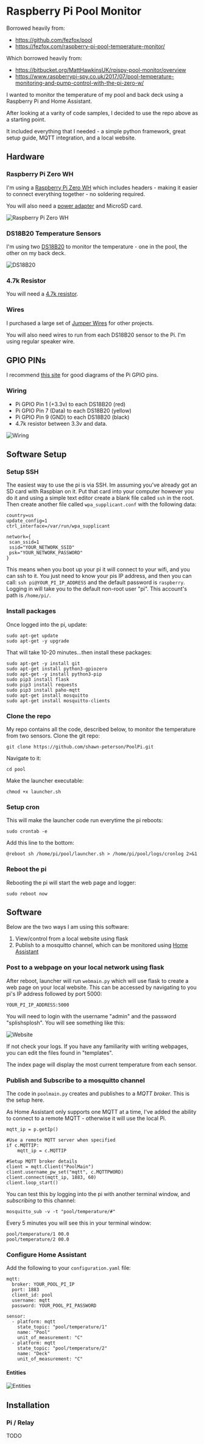 # Raspberry Pi Pool Monitor

Borrowed heavily from:
* https://github.com/fezfox/pool
* https://fezfox.com/raspberry-pi-pool-temperature-monitor/

Which borrowed heavily from:
* https://bitbucket.org/MattHawkinsUK/rpispy-pool-monitor/overview
* https://www.raspberrypi-spy.co.uk/2017/07/pool-temperature-monitoring-and-pump-control-with-the-pi-zero-w/

I wanted to monitor the temperature of my pool and back deck using a Raspberry Pi and Home Assistant.

After looking at a varity of code samples, I decided to use the repo above as a starting point.

It included everything that I needed - a simple python framework, great setup guide, MQTT integration, and a local website.

## Hardware

### Raspberry Pi Zero WH

I'm using a [Raspberry Pi Zero WH](https://www.buyapi.ca/product/raspberry-pi-zero-wireless-wh-pre-soldered-header/) which includes headers - making it easier to connect everything together - no soldering required.

You will also need a [power adapter](https://www.buyapi.ca/product/wall-adapter-power-supply-5-25v-dc-2-4a-usb-micro-b/) and MicroSD card.

![Raspberry Pi Zero WH](https://www.dropbox.com/s/lhmufa7vozinh3h/IMG_20190602_201854.jpg?raw=1)

### DS18B20 Temperature Sensors

I'm using two [DS18B20](https://www.amazon.ca/gp/product/B012C597T0/ref=ppx_yo_dt_b_asin_title_o01_s00?ie=UTF8&psc=1) to monitor the temperature - one in the pool, the other on my back deck.

![DS18B20](https://www.dropbox.com/s/qu1bncirjp3p7ye/DS18B20.jpg?raw=1)

### 4.7k Resistor

You will need a [4.7k resistor](https://www.buyapi.ca/product/resistor-4-7k-ohm-14w-5-axial-pack-of-10/).

### Wires

I purchased a large set of [Jumper Wires](https://www.amazon.ca/gp/product/B01C84WKN0/ref=ppx_yo_dt_b_asin_title_o01_s00?ie=UTF8&psc=1) for other projects.

You will also need wires to run from each DS18B20 sensor to the Pi. I'm using regular speaker wire.

## GPIO PINs

I recommend [this site](https://pinout.xyz) for good diagrams of the Pi GPIO pins.

### Wiring

* Pi GPIO Pin 1 (+3.3v) to each DS18B20 (red)
* Pi GPIO Pin 7 (Data) to each DS18B20 (yellow)
* Pi GPIO Pin 9 (GND) to each DS18B20 (black)
* 4.7k resistor between 3.3v and data.

![Wiring](https://www.dropbox.com/s/idwx8tkvhhqfvsd/Wiring.png?raw=1)

## Software Setup

### Setup SSH
The easiest way to use the pi is via SSH. Im assuming you've already got an SD card with Raspbian on it. Put that card into your computer however you do it and using a simple text editor create a blank file called `ssh` in the root. Then create another file called `wpa_supplicant.conf` with the following data:

```
country=us
update_config=1
ctrl_interface=/var/run/wpa_supplicant

network={
 scan_ssid=1
 ssid="YOUR_NETWORK_SSID"
 psk="YOUR_NETWORK_PASSWORD"
}
```

This means when you boot up your pi it will connect to your wifi, and you can ssh to it. You just need to know your pis IP address, and then you can call:
`ssh pi@YOUR_PI_IP_ADDRESS` and the default password is `raspberry`. Logging in will take you to the default non-root user "pi". This account's path is  `/home/pi/`.

### Install packages
Once logged into the pi, update:
```
sudo apt-get update
sudo apt-get -y upgrade
```
That will take 10-20 minutes...then install these packages:
```
sudo apt-get -y install git
sudo apt-get install python3-gpiozero
sudo apt-get -y install python3-pip
sudo pip3 install flask
sudo pip3 install requests
sudo pip3 install paho-mqtt
sudo apt-get install mosquitto
sudo apt-get install mosquitto-clients
```

### Clone the repo
My repo contains all the code, described below, to monitor the temperature from two sensors. Clone the git repo:
```
git clone https://github.com/shawn-peterson/PoolPi.git
```

Navigate to it:
```
cd pool
```

Make the launcher executable:
```
chmod +x launcher.sh
```

### Setup cron
This will make the launcher code run everytime the pi reboots:
```
sudo crontab -e
```
Add this line to the bottom:
```
@reboot sh /home/pi/pool/launcher.sh > /home/pi/pool/logs/cronlog 2>&1
```

### Reboot the pi
Rebooting the pi will start the web page and logger:
```
sudo reboot now
```

## Software
Below are the two ways I am using this software:

1. View/control from a local website using flask
1. Publish to a mosquitto channel, which can be monitored using [Home Assistant](https://www.home-assistant.io)

### Post to a webpage on your local network using flask
After reboot, launcher will run `webmain.py` which will use flask to create a web page on your local website. This can be accessed by navigating to you pi's IP address followed by port 5000:
```
YOUR_PI_IP_ADDRESS:5000
```
You will need to login with the username "admin" and the password "splishsplosh". You will see something like this:

![Website](https://www.dropbox.com/s/jzusskag3eoicao/Web.JPG?raw=1)

If not check your logs. If you have any familiarity with writing webpages, you can edit the files found in "templates".

The index page will display the most current temperature from each sensor.

### Publish and Subscribe to a mosquitto channel
The code in `poolmain.py` creates and publishes to a *MQTT broker*. This is the setup here.

As Home Assistant only supports one MQTT at a time, I've added the ability to connect to a remote MQTT - otherwise it will use the local Pi.

```
mqtt_ip = p.getIp()

#Use a remote MQTT server when specified
if c.MQTTIP:
    mqtt_ip = c.MQTTIP

#Setup MQTT broker details
client = mqtt.Client("PoolMain")
client.username_pw_set("mqtt", c.MQTTPWORD)
client.connect(mqtt_ip, 1883, 60)
client.loop_start()
```

You can test this by logging into the pi with another terminal window, and *subscribing* to this channel:
```
mosquitto_sub -v -t "pool/temperature/#"
```

Every 5 minutes you will see this in your terminal window:
```
pool/temperature/1 00.0
pool/temperature/2 00.0
```

### Configure Home Assistant

Add the following to your `configuration.yaml` file:

```
mqtt:
  broker: YOUR_POOL_PI_IP
  port: 1883
  client_id: pool
  username: mqtt
  password: YOUR_POOL_PI_PASSWORD
  
sensor:
  - platform: mqtt
    state_topic: "pool/temperature/1"
    name: "Pool"
    unit_of_measurement: "C"
  - platform: mqtt
    state_topic: "pool/temperature/2"
    name: "Deck"
    unit_of_measurement: "C"
```

#### Entities

![Entities](https://www.dropbox.com/s/64ked51hwj3wsnp/HA1.JPG?raw=1)

## Installation

### Pi / Relay

TODO